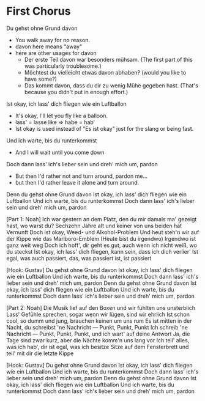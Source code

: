 # First Chorus

Du gehst ohne Grund davon
- You walk away for no reason. 
- davon here means "away"
- here are other usages for davon 
    - Der erste Teil davon war besonders mühsam. (The first part of this was particularly troublesome.)
    - Möchtest du vielleicht etwas davon abhaben? (would you like to have some?)
    - Das kommt davon, dass du dir zu wenig Mühe gegeben hast. (That's because you didn't put in enough effort.)

Ist okay, ich lass' dich fliegen wie ein Luftballon
- It's okay, I'll let you fly like a balloon.
- lass' = lasse like => habe = hab'
- Ist okay is used instead of "Es ist okay" just for the slang or being fast.

Und ich warte, bis du runterkommst
- And I will wait until you come down 

Doch dann lass' ich's lieber sein und dreh' mich um, pardon
- But then I'd rather not and turn around, pardon me...
- but then I'd rather leave it alone and turn around.

Denn du gehst ohne Grund davon
Ist okay, ich lass' dich fliegen wie ein Luftballon
Und ich warte, bis du runterkommst
Doch dann lass' ich's lieber sein und dreh' mich um, pardon

[Part 1: Noah]
Ich war gestern an dem Platz, den du mir damals ma' gezeigt hast, wo warst du?
Sechzehn Jahre alt und keiner von uns beiden hat Vernunft
Doch ist okay, Weed- und Alkohol-Problem
Und heut steh'n wir auf dеr Kippe wie das Marlboro-Emblem
(Hеute bist du irgendwo) Irgendwo ist ganz weit weg
Doch ich hoff', dir geht es gut, auch wenn ich nicht weiß, wo du steckst
Ist okay, ich lass' dich fliegen, kann sein, dass ich dich verlier'
Ist egal, was auch passiert, das, was passiert ist, ist passiert

[Hook: Gustav]
Du gehst ohne Grund davon
Ist okay, ich lass' dich fliegen wie ein Luftballon
Und ich warte, bis du runterkommst
Doch dann lass' ich's lieber sein und dreh' mich um, pardon
Denn du gehst ohne Grund davon
Ist okay, ich lass' dich fliegen wie ein Luftballon
Und ich warte, bis du runterkommst
Doch dann lass' ich's lieber sein und dreh' mich um, pardon

[Part 2: Noah]
Die Musik lief auf den Boxen und wir fühlten uns unsterblich
Lass' Gefühle sprechen, sogar wenn wir lügen, sind wir ehrlich
Ist schon cool, so dumm und jung, brauchen keinen um uns rum
Es ist mitten in der Nacht, du schreibst 'ne Nachricht — Punkt, Punkt, Punkt
Ich schreib 'ne Nachricht — Punkt, Punkt, Punkt, und ich wart' auf deine Antwort
Ja, die Tage sind zwar kurz, aber die Nächte komm'n uns lang vor
Ich teil' alles, was ich hab', dir ist egal, was ich besitze
Sitze auf dem Fensterbrett und teil' mit dir die letzte Kippe

[Hook: Gustav]
Du gehst ohne Grund davon
Ist okay, ich lass' dich fliegen wie ein Luftballon
Und ich warte, bis du runterkommst
Doch dann lass' ich's lieber sein und dreh' mich um, pardon
Denn du gehst ohne Grund davon
Ist okay, ich lass' dich fliegen wie ein Luftballon
Und ich warte, bis du runterkommst
Doch dann lass' ich's lieber sein und dreh' mich um, pardon